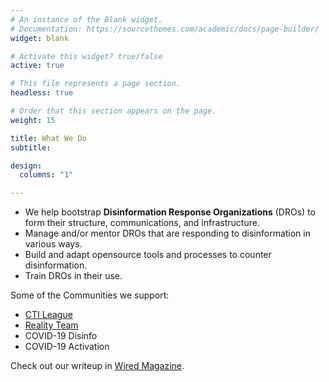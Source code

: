 ```yaml
---
# An instance of the Blank widget.
# Documentation: https://sourcethemes.com/academic/docs/page-builder/
widget: blank

# Activate this widget? true/false
active: true

# This file represents a page section.
headless: true

# Order that this section appears on the page.
weight: 15

title: What We Do
subtitle:

design:
  columns: "1"

---
```


- We help bootstrap **Disinformation Response Organizations** (DROs) to form their structure, communications, and infrastructure.
- Manage and/or mentor DROs that are responding to disinformation in various ways.
- Build and adapt opensource tools and processes to counter disinformation.
- Train DROs in their use.

Some of the Communities we support:

- [CTI League](https://cti-league.com/)
- [Reality Team](https://realityteam.org/)
- COVID-19 Disinfo
- COVID-19 Activation

Check out our writeup in [Wired Magazine](https://www.wired.com/story/data-scientist-cybesecurity-tools-quash-misinformation/).


